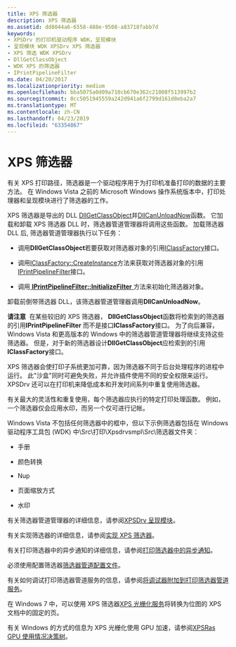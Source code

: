 ```yaml
---
title: XPS 筛选器
description: XPS 筛选器
ms.assetid: dd8044a6-6558-488e-9508-a83718fabb7d
keywords:
- XPSDrv 的打印机驱动程序 WDK，呈现模块
- 呈现模块 WDK XPSDrv XPS 筛选器
- XPS 筛选 WDK XPSDrv
- DllGetClassObject
- WDK XPS 的筛选器
- IPrintPipelineFilter
ms.date: 04/20/2017
ms.localizationpriority: medium
ms.openlocfilehash: bba5075a0d09a710cb670e362c21008f513997b2
ms.sourcegitcommit: 0cc5051945559a242d941a6f2799d161d8eba2a7
ms.translationtype: MT
ms.contentlocale: zh-CN
ms.lasthandoff: 04/23/2019
ms.locfileid: "63354867"
---
```

# <a name="xps-filters"></a>XPS 筛选器


有关 XPS 打印路径，筛选器是一个驱动程序用于为打印机准备打印的数据的主要方法。 在 Windows Vista 之前的 Microsoft Windows 操作系统版本中，打印处理器和呈现模块进行了筛选器的工作。

XPS 筛选器是导出的 DLL [DllGetClassObject](https://go.microsoft.com/fwlink/p/?linkid=123418)并[DllCanUnloadNow](https://go.microsoft.com/fwlink/p/?linkid=123419)函数。 它加载和卸载 XPS 筛选器 DLL 时，筛选器管道管理器将调用这些函数。 加载筛选器 DLL 后, 筛选器管道管理器执行以下任务：

-   调用**DllGetClassObject**若要获取对筛选器对象的引用[IClassFactory](https://go.microsoft.com/fwlink/p/?linkid=123420)接口。

-   调用[IClassFactory::CreateInstance](https://go.microsoft.com/fwlink/p/?linkid=123421)方法来获取对筛选器对象的引用[IPrintPipelineFilter](https://msdn.microsoft.com/library/windows/hardware/ff554286)接口。

-   调用[ **IPrintPipelineFilter::InitializeFilter** ](https://msdn.microsoft.com/library/windows/hardware/ff554291)方法来初始化筛选器对象。

卸载前倒带筛选器 DLL，该筛选器管道管理器调用**DllCanUnloadNow**。

**请注意**  在某些较旧的 XPS 筛选器， **DllGetClassObject**函数将检索到的筛选器的引用**IPrintPipelineFilter** 而不是接口**IClassFactory**接口。 为了向后兼容，Windows Vista 和更高版本的 Windows 中的筛选器管道管理器将继续支持这些筛选器。 但是，对于新的筛选器设计**DllGetClassObject**应检索到的引用**IClassFactory**接口。



XPS 筛选器会使打印子系统更加可靠，因为筛选器不同于后台处理程序的进程中运行。 此"沙盒"同时可避免失败，并允许插件使用不同的安全权限来运行。 XPSDrv 还可以在打印机来降低成本和开发时间系列中重复使用筛选器。

有关最大的灵活性和重复使用，每个筛选器应执行的特定打印处理函数。 例如，一个筛选器仅会应用水印，而另一个仅可进行记帐。

Windows Vista 不包括任何筛选器中的框中，但以下示例筛选器包括在 Windows 驱动程序工具包 (WDK) 中\\Src\\打印\\Xpsdrvsmpl\\Src\\筛选器文件夹：

-   手册

-   颜色转换

-   Nup

-   页面缩放方式

-   水印

有关筛选器管道管理器的详细信息，请参阅[XPSDrv 呈现模块](xpsdrv-render-module.md)。

有关实现筛选器的详细信息，请参阅[实现 XPS 筛选器](implementing-xps-filters.md)。

有关打印筛选器中的异步通知的详细信息，请参阅[打印筛选器中的异步通知](asynchronous-notifications-in-print-filters.md)。

必须使用配置筛选器[筛选器管道配置文件](filter-pipeline-configuration-file.md)。

有关如何调试打印筛选器管道服务的信息，请参阅[将调试器附加到打印筛选器管道服务](attaching-a-debugger-to-the-print-filter-pipeline-service.md)。

在 Windows 7 中，可以使用 XPS 筛选器[XPS 光栅化服务](using-the-xps-rasterization-service.md)将转换为位图的 XPS 文档中的固定的页。

有关 Windows 的方式的信息为 XPS 光栅化使用 GPU 加速，请参阅[XPSRas GPU 使用情况决策树](xpsras-usage-decision-tree.md)。

